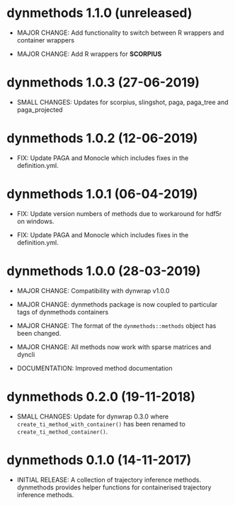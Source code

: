 # dynmethods 1.1.0 (unreleased)

* MAJOR CHANGE: Add functionality to switch between R wrappers and container wrappers

* MAJOR CHANGE: Add R wrappers for **SCORPIUS**

# dynmethods 1.0.3 (27-06-2019)

* SMALL CHANGES: Updates for scorpius, slingshot, paga, paga_tree and paga_projected

# dynmethods 1.0.2 (12-06-2019)

* FIX: Update PAGA and Monocle which includes fixes in the definition.yml.

# dynmethods 1.0.1 (06-04-2019)

* FIX: Update version numbers of methods due to workaround for hdf5r on windows.

* FIX: Update PAGA and Monocle which includes fixes in the definition.yml.

# dynmethods 1.0.0 (28-03-2019)

* MAJOR CHANGE: Compatibility with dynwrap v1.0.0

* MAJOR CHANGE: dynmethods package is now coupled to particular tags of dynmethods containers

* MAJOR CHANGE: The format of the `dynmethods::methods` object has been changed.

* MAJOR CHANGE: All methods now work with sparse matrices and dyncli

* DOCUMENTATION: Improved method documentation

# dynmethods 0.2.0 (19-11-2018)

* SMALL CHANGES: Update for dynwrap 0.3.0 where `create_ti_method_with_container()`
  has been renamed to `create_ti_method_container()`.
  
# dynmethods 0.1.0 (14-11-2017)

* INITIAL RELEASE: A collection of trajectory inference methods.
  dynmethods provides helper functions for containerised trajectory inference methods.
